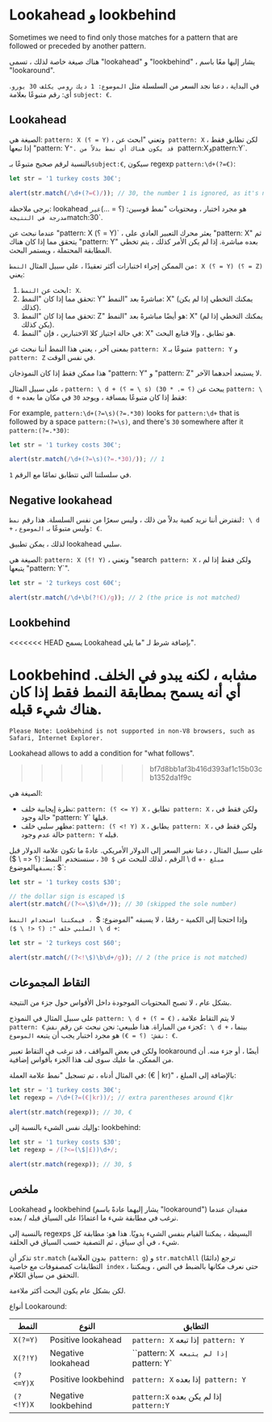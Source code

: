 # Lookahead و lookbehind

Sometimes we need to find only those matches for a pattern that are followed or preceded by another pattern.

هناك صيغة خاصة لذلك ، تسمى "lookahead" و "lookbehind" ، يشار إليها معًا باسم "lookaround".

في البداية ، دعنا نجد السعر من السلسلة مثل `الموضوع: 1 ديك رومي يكلف 30 يورو`. أي: رقم متبوعًا بعلامة `subject: €`.

## Lookahead

الصيغة هي: `pattern: X (؟ = Y)` ، وتعني "ابحث عن` pattern: X` ، لكن تطابق فقط إذا تبعها "pattern: Y`". قد يكون هناك أي نمط بدلاً من `pattern:X`و`pattern:Y`.

بالنسبة لرقم صحيح متبوعًا بـ`subject:€`, سيكون regexp
`pattern:\d+(?=€)`:

```js run
let str = '1 turkey costs 30€';

alert(str.match(/\d+(?=€)/)); // 30, the number 1 is ignored, as it's not followed by €
```

يرجى ملاحظة: lookahead هو مجرد اختبار ، ومحتويات "نمط قوسين: (؟ = ...)`غير مدرجة في النتيجة`match:30`.

عندما نبحث عن "pattern: X (؟ = Y)` ، يعثر محرك التعبير العادي على "pattern: X" ثم يتحقق مما إذا كان هناك "pattern: Y" بعده مباشرة. إذا لم يكن الأمر كذلك ، يتم تخطي المطابقة المحتملة ، ويستمر البحث.

من الممكن إجراء اختبارات أكثر تعقيدًا ، على سبيل المثال `النمط: X (؟ = Y) (؟ = Z)` يعني:

1. ابحث عن `النمط: X`.
2. تحقق مما إذا كان "النمط: Y" مباشرةً بعد "النمط: X" (يمكنك التخطي إذا لم يكن كذلك).
3. تحقق مما إذا كان "النمط: Z" هو أيضًا مباشرةً بعد "النمط: X" (يمكنك التخطي إذا لم يكن كذلك).
4. في حالة اجتياز كلا الاختبارين ، فإن "النمط: X" هو تطابق ، وإلا فتابع البحث.

بمعنى آخر ، يعني هذا النمط أننا نبحث عن `pattern: X` متبوعًا بـ` pattern: Y` و `pattern: Z` في نفس الوقت.

هذا ممكن فقط إذا كان النموذجان "pattern: Y" و "pattern: Z" لا يستبعد أحدهما الآخر.

على سبيل المثال ، `pattern: \ d + (؟ = \ s) (؟ =. * 30)` يبحث عن `pattern: \ d +` فقط إذا كان متبوعًا بمسافة ، ويوجد `30` في مكان ما بعده:

For example, `pattern:\d+(?=\s)(?=.*30)` looks for `pattern:\d+` that is followed by a space `pattern:(?=\s)`, and there's `30` somewhere after it `pattern:(?=.*30)`:

```js run
let str = '1 turkey costs 30€';

alert(str.match(/\d+(?=\s)(?=.*30)/)); // 1
```

في سلسلتنا التي تتطابق تمامًا مع الرقم `1`.

## Negative lookahead

لنفترض أننا نريد كمية بدلاً من ذلك ، وليس سعرًا من نفس السلسلة. هذا رقم `نمط: \ d +` ، وليس متبوعًا بـ `الموضوع: €`.

لذلك ، يمكن تطبيق lookahead سلبي.

الصيغة هي: `pattern: X (؟! Y)` ، وتعني "search` pattern: X` ، ولكن فقط إذا لم يتبعها "pattern: Y`".

```js run
let str = '2 turkeys cost 60€';

alert(str.match(/\d+\b(?!€)/g)); // 2 (the price is not matched)
```

## Lookbehind

<<<<<<< HEAD
يسمح Lookahead بإضافة شرط لـ "ما يلي".

Lookbehind مشابه ، لكنه يبدو في الخلف. أي أنه يسمح بمطابقة النمط فقط إذا كان هناك شيء قبله.
=======
```warn header="Lookbehind browser compatibility"
Please Note: Lookbehind is not supported in non-V8 browsers, such as Safari, Internet Explorer.
```

Lookahead allows to add a condition for "what follows".
>>>>>>> bf7d8bb1af3b416d393af1c15b03cb1352da1f9c

الصيغة هي:

- نظرة إيجابية خلف: `pattern: (؟ <= Y) X` ، تطابق` pattern: X` ، ولكن فقط في حالة وجود "pattern: Y` قبلها.
- مظهر سلبي خلف: `pattern: (؟ <! Y) X` ، يطابق` pattern: X` ، ولكن فقط في حالة عدم وجود `pattern: Y` قبله.

على سبيل المثال ، دعنا نغير السعر إلى الدولار الأمريكي. عادةً ما تكون علامة الدولار قبل الرقم ، لذلك للبحث عن `$ 30` ، سنستخدم` `النمط: (؟ <= \ $) \ d +`- مبلغ يسبقه`الموضوع: $`:

```js run
let str = '1 turkey costs $30';

// the dollar sign is escaped \$
alert(str.match(/(?<=\$)\d+/)); // 30 (skipped the sole number)
```

وإذا احتجنا إلى الكمية - رقمًا ، لا يسبقه "الموضوع: $` ، فيمكننا استخدام النمط السلبي خلف ": (؟ <! \ $) \ d +`:

```js run
let str = '2 turkeys cost $60';

alert(str.match(/(?<!\$)\b\d+/g)); // 2 (the price is not matched)
```

## التقاط المجموعات

بشكل عام ، لا تصبح المحتويات الموجودة داخل الأقواس حول جزء من النتيجة.

على سبيل المثال في النموذج `pattern: \ d + (؟ = €)` ، لا يتم التقاط علامة `pattern: €` كجزء من المباراة. هذا طبيعي: نحن نبحث عن رقم `نقش: \ d +` ، بينما `نقش: (؟ = €)` هو مجرد اختبار يجب أن يتبعه `الموضوع: €`.

ولكن في بعض المواقف ، قد نرغب في التقاط تعبير lookaround أيضًا ، أو جزء منه. أن من الممكن. ما عليك سوى لف هذا الجزء بأقواس إضافية.

في المثال أدناه ، تم تسجيل "نمط علامة العملة: (€ | kr)" ، بالإضافة إلى المبلغ:

```js run
let str = '1 turkey costs 30€';
let regexp = /\d+(?=(€|kr))/; // extra parentheses around €|kr

alert(str.match(regexp)); // 30, €
```

وإليك نفس الشيء بالنسبة إلى: lookbehind:

```js run
let str = '1 turkey costs $30';
let regexp = /(?<=(\$|£))\d+/;

alert(str.match(regexp)); // 30, $
```

## ملخص

Lookahead و lookbehind (يشار إليهما عادةً باسم "lookaround") مفيدان عندما نرغب في مطابقة شيء ما اعتمادًا على السياق قبله / بعده.

بالنسبة إلى regexps البسيطة ، يمكننا القيام بنفس الشيء يدويًا. هذا هو: مطابقة كل شيء ، في أي سياق ، ثم التصفية حسب السياق في الحلقة.

تذكر أن `str.match` (بدون العلامة` pattern: g`) و `str.matchAll` (دائمًا) ترجع التطابقات كمصفوفات مع خاصية` index` ، حتى نعرف مكانها بالضبط في النص ، ويمكننا التحقق من سياق الكلام.

لكن بشكل عام يكون البحث أكثر ملاءمة.

أنواع Lookaround:

| النمط     | النوع               | التطابق                                 |
| --------- | ------------------- | --------------------------------------- |
| `X(?=Y)`  | Positive lookahead  | `pattern: X` إذا تبعه` pattern: Y`      |
| `X(?!Y)`  | Negative lookahead  | ``pattern: X` إذا لم يتبعه` pattern: Y` |
| `(?<=Y)X` | Positive lookbehind | `pattern: X` إذا بعده` pattern: Y`      |
| `(?<!Y)X` | Negative lookbehind | `pattern:X` إذا لم يكن بعده `pattern:Y` |
